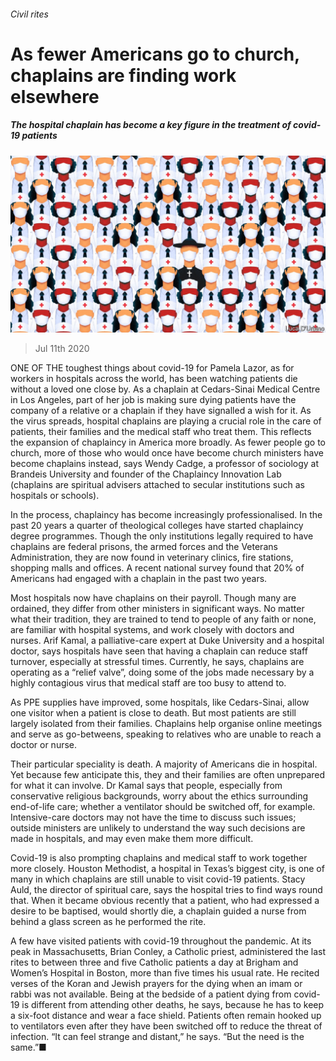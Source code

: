 ###### Civil rites

# As fewer Americans go to church, chaplains are finding work elsewhere 

##### The hospital chaplain has become a key figure in the treatment of covid-19 patients 

![image](images/20200711_USD001_0.jpg) 

> Jul 11th 2020 

ONE OF THE toughest things about covid-19 for Pamela Lazor, as for workers in hospitals across the world, has been watching patients die without a loved one close by. As a chaplain at Cedars-Sinai Medical Centre in Los Angeles, part of her job is making sure dying patients have the company of a relative or a chaplain if they have signalled a wish for it. As the virus spreads, hospital chaplains are playing a crucial role in the care of patients, their families and the medical staff who treat them. This reflects the expansion of chaplaincy in America more broadly. As fewer people go to church, more of those who would once have become church ministers have become chaplains instead, says Wendy Cadge, a professor of sociology at Brandeis University and founder of the Chaplaincy Innovation Lab (chaplains are spiritual advisers attached to secular institutions such as hospitals or schools).

In the process, chaplaincy has become increasingly professionalised. In the past 20 years a quarter of theological colleges have started chaplaincy degree programmes. Though the only institutions legally required to have chaplains are federal prisons, the armed forces and the Veterans Administration, they are now found in veterinary clinics, fire stations, shopping malls and offices. A recent national survey found that 20% of Americans had engaged with a chaplain in the past two years.


Most hospitals now have chaplains on their payroll. Though many are ordained, they differ from other ministers in significant ways. No matter what their tradition, they are trained to tend to people of any faith or none, are familiar with hospital systems, and work closely with doctors and nurses. Arif Kamal, a palliative-care expert at Duke University and a hospital doctor, says hospitals have seen that having a chaplain can reduce staff turnover, especially at stressful times. Currently, he says, chaplains are operating as a “relief valve”, doing some of the jobs made necessary by a highly contagious virus that medical staff are too busy to attend to.

As PPE supplies have improved, some hospitals, like Cedars-Sinai, allow one visitor when a patient is close to death. But most patients are still largely isolated from their families. Chaplains help organise online meetings and serve as go-betweens, speaking to relatives who are unable to reach a doctor or nurse.

Their particular speciality is death. A majority of Americans die in hospital. Yet because few anticipate this, they and their families are often unprepared for what it can involve. Dr Kamal says that people, especially from conservative religious backgrounds, worry about the ethics surrounding end-of-life care; whether a ventilator should be switched off, for example. Intensive-care doctors may not have the time to discuss such issues; outside ministers are unlikely to understand the way such decisions are made in hospitals, and may even make them more difficult.

Covid-19 is also prompting chaplains and medical staff to work together more closely. Houston Methodist, a hospital in Texas’s biggest city, is one of many in which chaplains are still unable to visit covid-19 patients. Stacy Auld, the director of spiritual care, says the hospital tries to find ways round that. When it became obvious recently that a patient, who had expressed a desire to be baptised, would shortly die, a chaplain guided a nurse from behind a glass screen as he performed the rite.

A few have visited patients with covid-19 throughout the pandemic. At its peak in Massachusetts, Brian Conley, a Catholic priest, administered the last rites to between three and five Catholic patients a day at Brigham and Women’s Hospital in Boston, more than five times his usual rate. He recited verses of the Koran and Jewish prayers for the dying when an imam or rabbi was not available. Being at the bedside of a patient dying from covid-19 is different from attending other deaths, he says, because he has to keep a six-foot distance and wear a face shield. Patients often remain hooked up to ventilators even after they have been switched off to reduce the threat of infection. “It can feel strange and distant,” he says. “But the need is the same.”■

